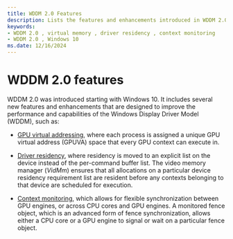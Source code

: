 ```yaml
---
title: WDDM 2.0 Features
description: Lists the features and enhancements introduced in WDDM 2.0, which is designed to improve the performance and capabilities of the Windows Display Driver Model.
keywords:
- WDDM 2.0 , virtual memory , driver residency , context monitoring
- WDDM 2.0 , Windows 10
ms.date: 12/16/2024
---
```


# WDDM 2.0 features

WDDM 2.0 was introduced starting with Windows 10. It includes several new features and enhancements that are designed to improve the performance and capabilities of the Windows Display Driver Model (WDDM), such as:

* [GPU virtual addressing](gpu-virtual-memory-in-wddm-2-0.md), where each process is assigned a unique GPU virtual address (GPUVA) space that every GPU context can execute in.

* [Driver residency](driver-residency-in-wddm-2-0.md), where residency is moved to an explicit list on the device instead of the per-command buffer list. The video memory manager (*VidMm*) ensures that all allocations on a particular device residency requirement list are resident before any contexts belonging to that device are scheduled for execution.

* [Context monitoring](context-monitoring.md), which allows for flexible synchronization between GPU engines, or across CPU cores and GPU engines. A monitored fence object, which is an advanced form of fence synchronization, allows either a CPU core or a GPU engine to signal or wait on a particular fence object.
